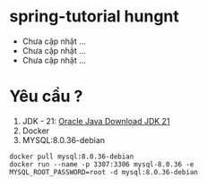 # spring-tutorial hungnt

- Chưa cập nhật ...
- Chưa cập nhật ...
- Chưa cập nhật ...

# Yêu cầu ?

1. JDK - 21: [Oracle Java Download JDK 21](https://www.oracle.com/java/technologies/downloads/#java21)
2. Docker
3. MYSQL:8.0.36-debian
```
docker pull mysql:8.0.36-debian
docker run --name -p 3307:3306 mysql-8.0.36 -e MYSQL_ROOT_PASSWORD=root -d mysql:8.0.36-debian
```